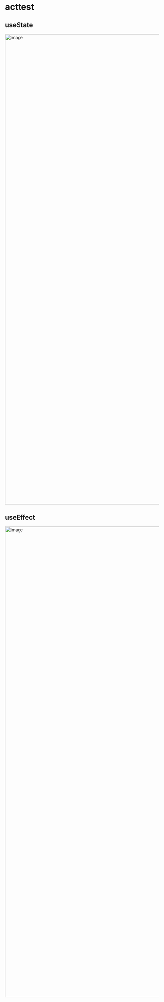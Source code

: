 # acttest



## useState
<img width="1540" alt="image" src="https://github.com/wanilly/acttest/assets/49769190/0fa54d4c-2ede-43e8-beb8-f2ef9b1f28d2">


## useEffect
<img width="1540" alt="image" src="https://github.com/wanilly/acttest/assets/49769190/27131978-203b-419c-abc8-119228db6f2d">
